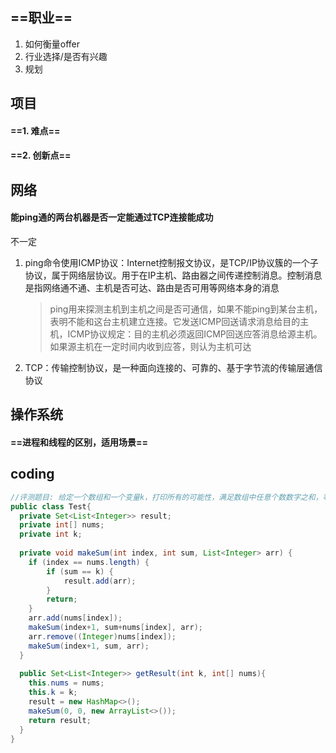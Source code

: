 ## ==职业==
1. 如何衡量offer
2. 行业选择/是否有兴趣
3. 规划

## 项目
#### ==1. 难点==
#### ==2. 创新点==

## 网络
#### 能ping通的两台机器是否一定能通过TCP连接能成功
不一定
1. ping命令使用ICMP协议：Internet控制报文协议，是TCP/IP协议簇的一个子协议，属于网络层协议。用于在IP主机、路由器之间传递控制消息。控制消息是指网络通不通、主机是否可达、路由是否可用等网络本身的消息
    
    > ping用来探测主机到主机之间是否可通信，如果不能ping到某台主机，表明不能和这台主机建立连接。它发送ICMP回送请求消息给目的主机，ICMP协议规定：目的主机必须返回ICMP回送应答消息给源主机。如果源主机在一定时间内收到应答，则认为主机可达

2. TCP：传输控制协议，是一种面向连接的、可靠的、基于字节流的传输层通信协议

## 操作系统
#### ==进程和线程的区别，适用场景==


## coding
```java
//评测题目: 给定一个数组和一个变量k，打印所有的可能性，满足数组中任意个数数字之和，等于k
public class Test{
  private Set<List<Integer>> result;
  private int[] nums;
  private int k;
  
  private void makeSum(int index, int sum, List<Integer> arr) {
    if (index == nums.length) {
        if (sum == k) {
            result.add(arr);
        }
		return;
    }
    arr.add(nums[index]);
    makeSum(index+1, sum+nums[index], arr);
    arr.remove((Integer)nums[index]);
    makeSum(index+1, sum, arr);
  }
  
  public Set<List<Integer>> getResult(int k, int[] nums){
    this.nums = nums;
  	this.k = k;
    result = new HashMap<>();
    makeSum(0, 0, new ArrayList<>());
    return result;
  }
}
```